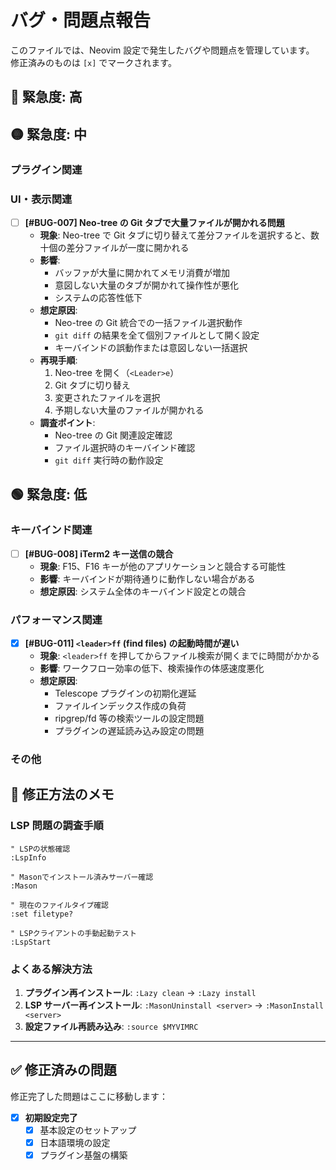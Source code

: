 # バグ・問題点報告

このファイルでは、Neovim 設定で発生したバグや問題点を管理しています。
修正済みのものは `[x]` でマークされます。

## 🚨 緊急度: 高

## 🟡 緊急度: 中

### プラグイン関連

### UI・表示関連

- [ ] **[#BUG-007] Neo-tree の Git タブで大量ファイルが開かれる問題**
  - **現象**: Neo-tree で Git タブに切り替えて差分ファイルを選択すると、数十個の差分ファイルが一度に開かれる
  - **影響**:
    - バッファが大量に開かれてメモリ消費が増加
    - 意図しない大量のタブが開かれて操作性が悪化
    - システムの応答性低下
  - **想定原因**:
    - Neo-tree の Git 統合での一括ファイル選択動作
    - `git diff` の結果を全て個別ファイルとして開く設定
    - キーバインドの誤動作または意図しない一括選択
  - **再現手順**:
    1. Neo-tree を開く（`<Leader>e`）
    2. Git タブに切り替え
    3. 変更されたファイルを選択
    4. 予期しない大量のファイルが開かれる
  - **調査ポイント**:
    - Neo-tree の Git 関連設定確認
    - ファイル選択時のキーバインド確認
    - `git diff` 実行時の動作設定

## 🟢 緊急度: 低

### キーバインド関連

- [ ] **[#BUG-008] iTerm2 キー送信の競合**
  - **現象**: F15、F16 キーが他のアプリケーションと競合する可能性
  - **影響**: キーバインドが期待通りに動作しない場合がある
  - **想定原因**: システム全体のキーバインド設定との競合

### パフォーマンス関連

- [x] **[#BUG-011] `<leader>ff` (find files) の起動時間が遅い**
  - **現象**: `<leader>ff` を押してからファイル検索が開くまでに時間がかかる
  - **影響**: ワークフロー効率の低下、検索操作の体感速度悪化
  - **想定原因**:
    - Telescope プラグインの初期化遅延
    - ファイルインデックス作成の負荷
    - ripgrep/fd 等の検索ツールの設定問題
    - プラグインの遅延読み込み設定の問題

### その他

## 🔧 修正方法のメモ

### LSP 問題の調査手順

```vim
" LSPの状態確認
:LspInfo

" Masonでインストール済みサーバー確認
:Mason

" 現在のファイルタイプ確認
:set filetype?

" LSPクライアントの手動起動テスト
:LspStart
```

### よくある解決方法

1. **プラグイン再インストール**: `:Lazy clean` → `:Lazy install`
2. **LSP サーバー再インストール**: `:MasonUninstall <server>` → `:MasonInstall <server>`
3. **設定ファイル再読み込み**: `:source $MYVIMRC`

---

## ✅ 修正済みの問題

修正完了した問題はここに移動します：

- [x] **初期設定完了**
  - [x] 基本設定のセットアップ
  - [x] 日本語環境の設定
  - [x] プラグイン基盤の構築
